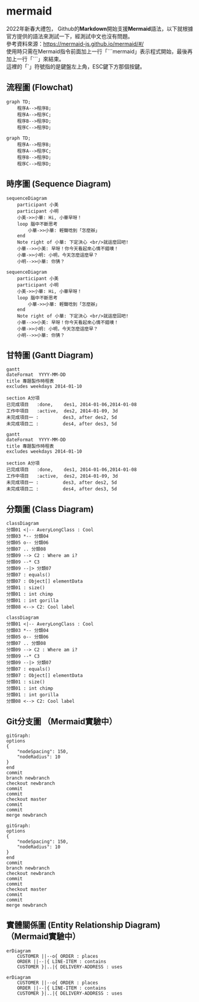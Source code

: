 # mermaid
2022年新春大禮包， Github的**Markdown**開始支援**Mermaid**語法，以下就根據官方提供的語法來測試一下，經測試中文也沒有問題。   
參考資料來源：https://mermaid-js.github.io/mermaid/#/  
使用時只需在Mermaid指令前面加上一行「\`\`\`mermaid」表示程式開始，最後再加上一行「\`\`\`」來結束。  
這裡的「\`」符號指的是鍵盤左上角，ESC鍵下方那個按鍵。

## 流程圖 (Flowchat)  
```
graph TD;
    程序A-->程序B;
    程序A-->程序C;
    程序B-->程序D;
    程序C-->程序D;
```  

```mermaid
graph TD;
    程序A-->程序B;
    程序A-->程序C;
    程序B-->程序D;
    程序C-->程序D;
```

## 時序圖 (Sequence Diagram)
```
sequenceDiagram
    participant 小美
    participant 小明    
    小美->>小華: Hi, 小華早呀！
    loop 腦中不斷思考
        小華->>小華: 輕聲唸到「怎麼辦」
    end
    Note right of 小華: 下定決心 <br/>就這麼回吧!
    小華-->>小美: 早呀！你今天看起來心情不錯噢！
    小華->>小明: 小明，今天怎麼這麼早？
    小明-->>小華: 你猜？
```

```mermaid
sequenceDiagram
    participant 小美
    participant 小明    
    小美->>小華: Hi, 小華早呀！
    loop 腦中不斷思考
        小華->>小華: 輕聲唸到「怎麼辦」
    end
    Note right of 小華: 下定決心 <br/>就這麼回吧!
    小華-->>小美: 早呀！你今天看起來心情不錯噢！
    小華->>小明: 小明，今天怎麼這麼早？
    小明-->>小華: 你猜？
```

## 甘特圖 (Gantt Diagram)
```
gantt
dateFormat  YYYY-MM-DD
title 專題製作時程表
excludes weekdays 2014-01-10

section A分項
已完成項目   :done,    des1, 2014-01-06,2014-01-08
工作中項目   :active,  des2, 2014-01-09, 3d
未完成項目一 :         des3, after des2, 5d
未完成項目二 :         des4, after des3, 5d
```

```mermaid
gantt
dateFormat  YYYY-MM-DD
title 專題製作時程表
excludes weekdays 2014-01-10

section A分項
已完成項目   :done,    des1, 2014-01-06,2014-01-08
工作中項目   :active,  des2, 2014-01-09, 3d
未完成項目一 :         des3, after des2, 5d
未完成項目二 :         des4, after des3, 5d
```

## 分類圖 (Class Diagram)
```
classDiagram
分類01 <|-- AveryLongClass : Cool
分類03 *-- 分類04
分類05 o-- 分類06
分類07 .. 分類08
分類09 --> C2 : Where am i?
分類09 --* C3
分類09 --|> 分類07
分類07 : equals()
分類07 : Object[] elementData
分類01 : size()
分類01 : int chimp
分類01 : int gorilla
分類08 <--> C2: Cool label
```

```mermaid
classDiagram
分類01 <|-- AveryLongClass : Cool
分類03 *-- 分類04
分類05 o-- 分類06
分類07 .. 分類08
分類09 --> C2 : Where am i?
分類09 --* C3
分類09 --|> 分類07
分類07 : equals()
分類07 : Object[] elementData
分類01 : size()
分類01 : int chimp
分類01 : int gorilla
分類08 <--> C2: Cool label
```

## Git分支圖 （Mermaid實驗中）
```
gitGraph:
options
{
    "nodeSpacing": 150,
    "nodeRadius": 10
}
end
commit
branch newbranch
checkout newbranch
commit
commit
checkout master
commit
commit
merge newbranch
```

```mermaid
gitGraph:
options
{
    "nodeSpacing": 150,
    "nodeRadius": 10
}
end
commit
branch newbranch
checkout newbranch
commit
commit
checkout master
commit
commit
merge newbranch
```

## 實體關係圖 (Entity Relationship Diagram)  （Mermaid實驗中）
```
erDiagram
    CUSTOMER ||--o{ ORDER : places
    ORDER ||--|{ LINE-ITEM : contains
    CUSTOMER }|..|{ DELIVERY-ADDRESS : uses
```

```mermaid
erDiagram
    CUSTOMER ||--o{ ORDER : places
    ORDER ||--|{ LINE-ITEM : contains
    CUSTOMER }|..|{ DELIVERY-ADDRESS : uses
```

